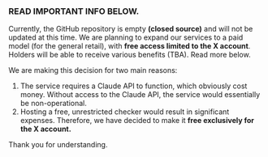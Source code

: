 ### READ IMPORTANT INFO BELOW.

Currently, the GitHub repository is empty **(closed source)** and will not be updated at this time. We are planning to expand our services to a paid model (for the general retail), with **free access limited to the X account**. Holders will be able to receive various benefits (TBA). Read more below.

We are making this decision for two main reasons:

1. The service requires a Claude API to function, which obviously cost money. Without access to the Claude API, the service would essentially be non-operational. 
2. Hosting a free, unrestricted checker would result in significant expenses. Therefore, we have decided to make it **free exclusively for the X account.**

Thank you for understanding. 
  
  


